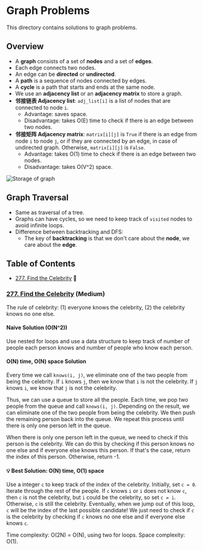 # Graph Problems
This directory contains solutions to graph problems.

## Overview
* A **graph** consists of a set of **nodes** and a set of **edges**. 
* Each edge connects two nodes.
* An edge can be **directed** or **undirected**. 
* A **path** is a sequence of nodes connected by edges.
* A **cycle** is a path that starts and ends at the same node.
* We use an **adjacency list** or an **adjacency matrix** to store a graph.
* **邻接链表 Adjacency list**: `adj_list[i]` is a list of nodes that are connected to node `i`.
  * Advantage: saves space.
  * Disadvantage: takes O(E) time to check if there is an edge between two nodes.
* **邻接矩阵 Adjacency matrix**: `matrix[i][j]` is `True` if there is an edge from node `i` to node `j`, or if they are connected
  by an edge, in case of undirected graph. Otherwise, `matrix[i][j]` is `False`.
     * Advantage: takes O(1) time to check if there is an edge between two nodes.
     * Disadvantage: takes O(V^2) space.

![Storage of graph](https://algorithmtutor.com/images/graph_representation_directed.png)

## Graph Traversal
- Same as traversal of a tree.
- Graphs can have cycles, so we need to keep track of `visited` nodes to avoid infinite loops.
- Difference between backtracking and DFS:
  - The key of **backtracking** is that we don't care about the **node**, we care about the **edge**.

## Table of Contents
- [277. Find the Celebrity](#277-find-the-celebrity-medium) 🍊

### [277. Find the Celebrity](https://leetcode.com/problems/find-the-celebrity/) (Medium)

The rule of celebrity: (1) everyone knows the celebrity, (2) the celebrity knows no one else.

#### Naive Solution (O(N^2))
Use nested for loops and use a data structure to keep track of number of people each person knows and number of people 
who know each person.

#### O(N) time, O(N) space Solution
Every time we call `knows(i, j)`, we eliminate one of the two people from being the celebrity.
If `i` knows `j`, then we know that `i` is not the celebrity. If `j` knows `i`, we know that `j` is not the celebrity.

Thus, we can use a queue to store all the people. Each time, we pop two people from the queue and call `knows(i, j)`.
Depending on the result, we can eliminate one of the two people from being the celebrity. We then push the remaining
person back into the queue. We repeat this process until there is only one person left in the queue.

When there is only one person left in the queue, we need to check if this person is the celebrity. We can do this by
checking if this person knows no one else and if everyone else knows this person.
If that's the case, return the index of this person. Otherwise, return -1.

#### 💡 Best Solution: O(N) time, O(1) space
Use a integer `c` to keep track of the index of the celebrity. Initially, set `c = 0`.
Iterate through the rest of the people. If `c` knows `i` or `i` does not know `c`, then `c` is not the celebrity, but 
`i` could be the celebrity, so set `c = i`. Otherwise, `c` is still the celebrity.
Eventually, when we jump out of this loop, `c` will be the index of the last possible candidate! We just need to check
if `c` is the celebrity by checking if `c` knows no one else and if everyone else knows `c`.

Time complexity: O(2N) = O(N), using two for loops. Space complexity: O(1).


